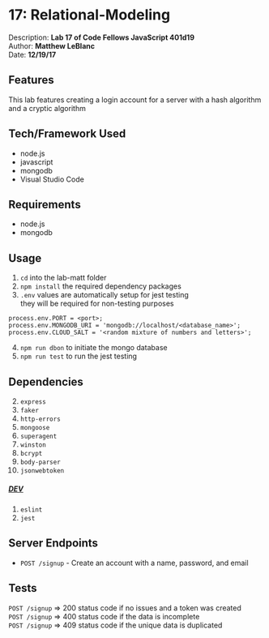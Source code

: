 # 17: Relational-Modeling
Description: **Lab 17 of Code Fellows JavaScript 401d19** </br>
Author: **Matthew LeBlanc** </br>
Date: **12/19/17**

## Features
This lab features creating a login account for a server with a hash algorithm and a cryptic algorithm

## Tech/Framework Used
- node.js
- javascript
- mongodb
- Visual Studio Code

## Requirements
- node.js
- mongodb


## Usage
1. `cd` into the lab-matt folder
2. `npm install` the required dependency packages
3. `.env` values are automatically setup for jest testing</br>
they will be required for non-testing purposes
```
process.env.PORT = <port>;
process.env.MONGODB_URI = 'mongodb://localhost/<database_name>';
process.env.CLOUD_SALT = '<random mixture of numbers and letters>';
```
4. `npm run dbon` to initiate the mongo database
5. `npm run test` to run the jest testing

## Dependencies
2. `express`
3. `faker`
4. `http-errors`
5. `mongoose`
6. `superagent`
7. `winston`
8. `bcrypt`
9. `body-parser`
10. `jsonwebtoken`
##### <u>DEV</u>
1. `eslint`
2. `jest`

## Server Endpoints
- `POST /signup` - Create an account with a name, password, and email

## Tests
`POST /signup` => 200 status code if no issues and a token was created </br>
`POST /signup` => 400 status code if the data is incomplete </br>
`POST /signup` => 409 status code if the unique data is duplicated</br>